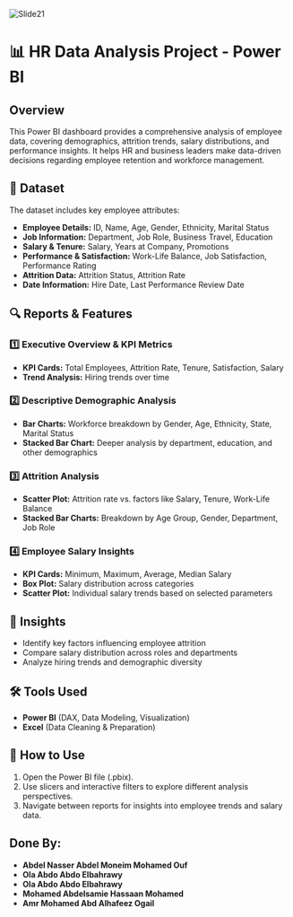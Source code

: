
![Slide21](https://github.com/user-attachments/assets/c5e2ee4d-1d1c-48d4-8bad-086deeda3046)



# 📊 HR Data Analysis Project - Power BI  

## Overview  
This Power BI dashboard provides a comprehensive analysis of employee data, covering demographics, attrition trends, salary distributions, and performance insights. It helps HR and business leaders make data-driven decisions regarding employee retention and workforce management.  

## 📂 Dataset  
The dataset includes key employee attributes:  
- **Employee Details:** ID, Name, Age, Gender, Ethnicity, Marital Status  
- **Job Information:** Department, Job Role, Business Travel, Education  
- **Salary & Tenure:** Salary, Years at Company, Promotions  
- **Performance & Satisfaction:** Work-Life Balance, Job Satisfaction, Performance Rating  
- **Attrition Data:** Attrition Status, Attrition Rate  
- **Date Information:** Hire Date, Last Performance Review Date  

## 🔍 Reports & Features  

### 1️⃣ **Executive Overview & KPI Metrics**  
- **KPI Cards:** Total Employees, Attrition Rate, Tenure, Satisfaction, Salary  
- **Trend Analysis:** Hiring trends over time  

### 2️⃣ **Descriptive Demographic Analysis**  
- **Bar Charts:** Workforce breakdown by Gender, Age, Ethnicity, State, Marital Status  
- **Stacked Bar Chart:** Deeper analysis by department, education, and other demographics  

### 3️⃣ **Attrition Analysis**  
- **Scatter Plot:** Attrition rate vs. factors like Salary, Tenure, Work-Life Balance  
- **Stacked Bar Charts:** Breakdown by Age Group, Gender, Department, Job Role  

### 4️⃣ **Employee Salary Insights**  
- **KPI Cards:** Minimum, Maximum, Average, Median Salary  
- **Box Plot:** Salary distribution across categories  
- **Scatter Plot:** Individual salary trends based on selected parameters  

## 🎯 Insights  
- Identify key factors influencing employee attrition  
- Compare salary distribution across roles and departments  
- Analyze hiring trends and demographic diversity  

## 🛠 Tools Used  
- **Power BI** (DAX, Data Modeling, Visualization)  
- **Excel** (Data Cleaning & Preparation)  

## 📌 How to Use  
1. Open the Power BI file (.pbix).  
2. Use slicers and interactive filters to explore different analysis perspectives.  
3. Navigate between reports for insights into employee trends and salary data.

## Done By:
- **Abdel Nasser Abdel Moneim Mohamed Ouf**
- **Ola Abdo Abdo Elbahrawy**
- **Ola Abdo Abdo Elbahrawy**
- **Mohamed Abdelsamie Hassaan Mohamed**
- **Amr Mohamed Abd Alhafeez Ogail**

